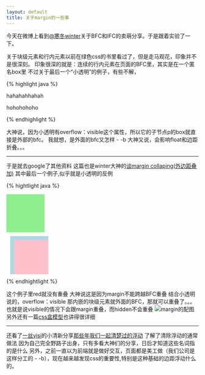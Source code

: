 ```yaml
---
layout: default
title: 关于margin的一些事
---
```

今天在微博上看到[@寒冬winter](http://weibo.com/wintercn?topnav=1&wvr=5&topsug=1 "Title")关于BFC和IFC的卖萌分享。于是跟着实验了一下。


关于块级元素和行内元素以前在绿色css的书里看过了，但是走马观花，印象并不是很深刻。
印象很深的就是：连续的行内元素在页面的BFC里，其实是在一个匿名box里
不过关于最后一个“小透明”的例子，有些不解，


{% highlight java %}
<div>
	<div id="小透明" style="overflow:visible">
		<p>hahahahhahah</p>
	</div>
	<p>hohohohoho</p>
</div>
{% endhighlight %}


大神说，因为小透明有overflow：visible这个属性，所以它的子节点p的box就直接是外部的bfc。
我就想，是外面的bfc又怎样 - -b
大神又说，会影响float和边距折叠。。。

* * * 

于是就去google了其他资料
这篇也是winter大神的[谈margin collaping(外边距叠加)](http://www.cnblogs.com/winter-cn/archive/2012/11/16/2772562.html "Title")
其中最后一个例子,似乎就是小透明的反例

{% hightlight java %}
<!doctype HTML>
<html>
<head>
<style type="text/css">

    #green {
        margin:10px 10px 10px 10px;
    }
    #blue {
        margin:10px 10px 10px 10px;
        overflow:hidden;
    }
    #red {
        margin:10px 10px 10px 10px;
    }
  
</style>
</head>
<body>

<div id="green" style="background:lightgreen;height:100px;width:100px;">
</div>
<div id="blue" style="background:lightblue;height:100px;width:100px;">
    <div id="red" style="background:pink;height:100px;width:100px;"></div>
</div>

</body>
</html>
{% endhightlight %}

这个例子里red就没有重叠
大神说这是因为margin不能跨越BFC重叠
结合小透明说的，overflow：visible 那内嵌的块级元素就外面的BFC，那就可以重叠了。。。
也就是说visible的情况下会跟margin重叠，而hidden不会重叠
![margin的配图](http://wtt9906.github.com/jekyll_demo/image/margin.png)
另外还有一篇[css盒模型](http://www.w3help.org/zh-cn/kb/006/ "Title")也讲得很详细
* * *
还看了[一丝yisi](http://weibo.com/jieorlin "Title")的小清新分享[那些年我们一起清楚过的浮动](http://www.iyunlu.com/view/css-xhtml/55.html "Title")
了解了清除浮动的通常做法
因为自己完全野路子出身，只有多看大神们的分享，日后才知道这些名词指的是什么
另外，之前一直以为前端就是做好交互，页面都是美工做（我们公司是这样分工的 - -b），现在越来越发现css的重要性,特别是这种基础的边距浮动什么的。

